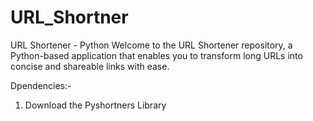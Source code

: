 # URL_Shortner
 URL Shortener - Python 
 Welcome to the URL Shortener repository, a Python-based application that enables you to transform long URLs into concise and shareable links with ease.
 
Dpendencies:- 
1. Download the Pyshortners Library

